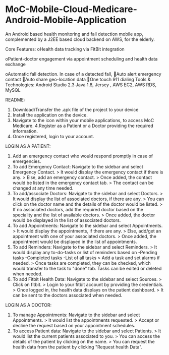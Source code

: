 # MoC-Mobile-Cloud-Medicare-Android-Mobile-Application
An Android based health monitoring and fall detection mobile app, complemented by a J2EE based cloud backend on AWS, for the elderly. 

Core Features: 
 oHealth data tracking via FitBit integration
 
 oPatient-doctor engagement via appointment scheduling and health data exchange
 
 oAutomatic fall detection. In case of a detected fall,
	Auto alert emergency contact
	Auto share geo-location data
	One touch 911 dialing
Tools & Technologies: Android Studio 2.3 Java 1.8, Jersey , AWS EC2, AWS RDS, MySQL

README:
1. Download/Transfer the .apk file of the project to your device
2. Install the application on the device.
3. Navigate to the icon within your mobile applications, to access MoC Medicare.
4.Register as a Patient or a Doctor providing the required information.
5. Once registered, login to your account. 

LOGIN AS A PATIENT:
1. Add an emergency contact who would respond promptly in case of emergencies. 
2. To add Emergency Contact:	Navigate to the sidebar and select Emergency Contact. 
					> It would display the emergency contact if there is any. 
					> Else, add an emergency contact.
					> Once added, the contact would be listed in the emergency contact tab.
					> The contact can be changed at any time needed. 
3. To add/associate Doctors:	Navigate to the sidebar and select Doctors.
					> It would display the list of associated doctors, if there are any.
					> You can click on the doctor name and the details of the doctor would be listed.
					> If no associated doctors, add the required doctor based on the speciality and the list of available doctors. 
					> Once added, the doctor would be displayed in the list of associated doctors.							
4. To add Appointments:		Navigate to the sidebar and select Appointments.
					> It would display the appointments, if there are any.
					> Else, add/get an appointment with one of your associated doctors. 
					> Once added, the appointment would be displayed in the list of appointments. 
5. To add Reminders:		Navigate to the sidebar and select Reminders.
					> It would display any to-do-tasks or list of reminders based on 
						-Pending tasks
						-Completed tasks
						-List of all tasks
					> Add a task and set alarms if needed. 
					> Once tasks are completed, they can be checked, which would transfer to the task to "done" tab.
							Tasks can be edited or deleted when needed. 
6. To add Fitbit Health Data:	Navigate to the sidebar and select Sources.
					> Click on fitbit.
					> Login to your fitbit account by providing the credentials. 
					> Once logged in, the health data displays on the patient dashboard. 
					> It can be sent to the doctors associated when needed.

LOGIN AS A DOCTOR:
1. To manage Appointments:	Navigate to the sidebar and select Appointments.
					> It would list the appointments requested. 
					> Accept or decline the request based on your appointment schedules.
2. To access Patient data: 	Navigate to the sidebar and select Patients.
					> It would list the current patients associated to you. 
					> You can access the details of the patient by clicking on the name. 
					> You can request the health data from the patient by clicking "Request health Data". 
 
